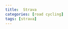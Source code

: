 ```yaml
---
title:  Strava
categories: [road cycling]
tags: [strava]   
---
```

<div class="strava-embed-placeholder" data-embed-type="activity" data-embed-id="9334514992"></div><script src="https://strava-embeds.com/embed.js"></script>